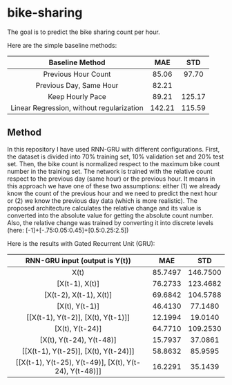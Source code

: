 # bike-sharing
The goal is to predict the bike sharing count per hour. 

Here are the simple baseline methods:

|              Baseline Method              |   MAE  |   STD  |
|:-----------------------------------------:|:------:|:------:|
|            Previous Hour Count            |  85.06 |  97.70 |
|          Previous Day, Same Hour          |  82.21 |        |
|              Keep Hourly Pace             | 89.21  | 125.17 |
| Linear Regression, without regularization | 142.21 | 115.59 |

## Method
In this repository I have used RNN-GRU with different configurations. First, the dataset is divided into 70% training set, 10% validation set and 20% test set. Then, the bike count is normalized respect to the maximum bike count number in the training set. The network is trained with the relative count respect to the previous day (same hour) or the previous hour. It means in this approach we have one of these two assumptions: either (1) we already know the count of the previous hour and we need to predict the next hour or (2) we know the previous day data (which is more realistic). The proposed architecture calculates the relative change and its value is converted into the absolute value for getting the absolute count number. Also, the relative change was trained by converting it into discrete levels (here: [-1]+[-.75:0.05:0.45]+[0.5:0.25:2.5])
 
Here is the results with Gated Recurrent Unit (GRU): 

|             RNN-GRU input (output is Y(t))             |    MAE   |    STD   |
|:------------------------------------------------------:|:--------:|:--------:|
|                          X(t)                          |  85.7497 | 146.7500 |
|                     [X(t-1), X(t)]                     | 76.2733  | 123.4682 |
|                 [X(t-2), X(t-1), X(t)]                 |  69.6842 | 104.5788 |
|                     [X(t), Y(t-1)]                     |  46.4130 |  77.1480 |
|           [[X(t-1), Y(t-2)], [X(t), Y(t-1)]]           |  12.1994 |  19.0140 |
|                     [X(t), Y(t-24)]                    |  64.7710 | 109.2530 |
|                [X(t), Y(t-24), Y(t-48)]                | 15.7937  |  37.0861 |
|          [[X(t-1), Y(t-25)], [X(t), Y(t-24)]]          |  58.8632 |  85.9595 |
| [[X(t-1), Y(t-25), Y(t-49)], [X(t), Y(t-24), Y(t-48)]] |  16.2291 |  35.1439 |
